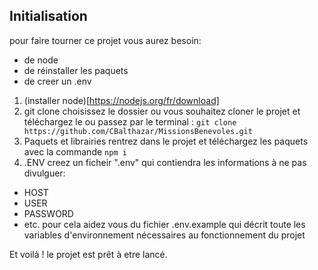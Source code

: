 ## Initialisation

pour faire tourner ce projet vous aurez besoin:

- de node
- de réinstaller les paquets
- de creer un .env

1. (installer node)[https://nodejs.org/fr/download]
2. git clone
   choisissez le dossier ou vous souhaitez cloner le projet et téléchargez le ou passez par le terminal :
   `git clone https://github.com/CBalthazar/MissionsBenevoles.git`
3. Paquets et librairies
   rentrez dans le projet et téléchargez les paquets avec la commande
   `npm i`
4. .ENV
   creez un ficheir ".env" qui contiendra les informations à ne pas divulguer:

- HOST
- USER
- PASSWORD
- etc.
  pour cela aidez vous du fichier .env.example qui décrit toute les variables d'environnement nécessaires au fonctionnement du projet

Et voilà !
le projet est prêt à etre lancé.
